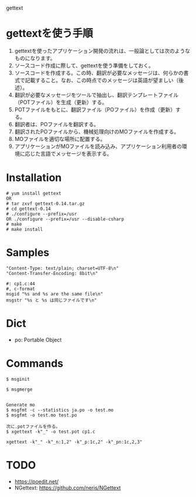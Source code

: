 gettext

# gettextを使う手順
1. gettextを使ったアプリケーション開発の流れは、一般論としては次のようなものになります。
2. ソースコード作成に際して、gettextを使う準備をしておく。
3. ソースコードを作成する。この時、翻訳が必要なメッセージは、何らかの書式で記載すること。なお、この時点でのメッセージは英語が望ましい（後述）。
4. 翻訳が必要なメッセージをツールで抽出し、翻訳テンプレートファイル（POTファイル）を生成（更新）する。
5. POTファイルをもとに、翻訳ファイル（POファイル）を作成（更新）する。
6. 翻訳者は、POファイルを翻訳する。
7. 翻訳されたPOファイルから、機械処理向けのMOファイルを作成する。
8. MOファイルを適切な場所に配置する。
9. アプリケーションがMOファイルを読み込み、アプリケーション利用者の環境に応じた言語でメッセージを表示する。



# Installation

```
# yum install gettext
OR
# tar zxvf gettext-0.14.tar.gz
# cd gettext-0.14
# ./configure --prefix=/usr
OR ./configure --prefix=/usr --disable-csharp
# make
# make install
```

# Samples

```ja/LC_MESSAGES/test.po
"Content-Type: text/plain; charset=UTF-8\n"
"Content-Transfer-Encoding: 8bit\n"

#: cp1.c:44
#, c-format
msgid "%s and %s are the same file\n"
msgstr "%s と %s は同じファイルです\n"
```


# Dict
- po: Portable Object

# Commands

```
$ msginit

$ msgmerge


Generate mo
$ msgfmt -c --statistics ja.po -o test.mo
$ msgfmt -o test.mo test.po

次に.potファイルを作る。
$ xgettext -k"_" -o test.pot cp1.c

xgettext -k"_" -k"_n:1,2" -k"_p:1c,2" -k"_pn:1c,2,3"
```

# TODO
- https://poedit.net/
- NGettext: https://github.com/neris/NGettext
